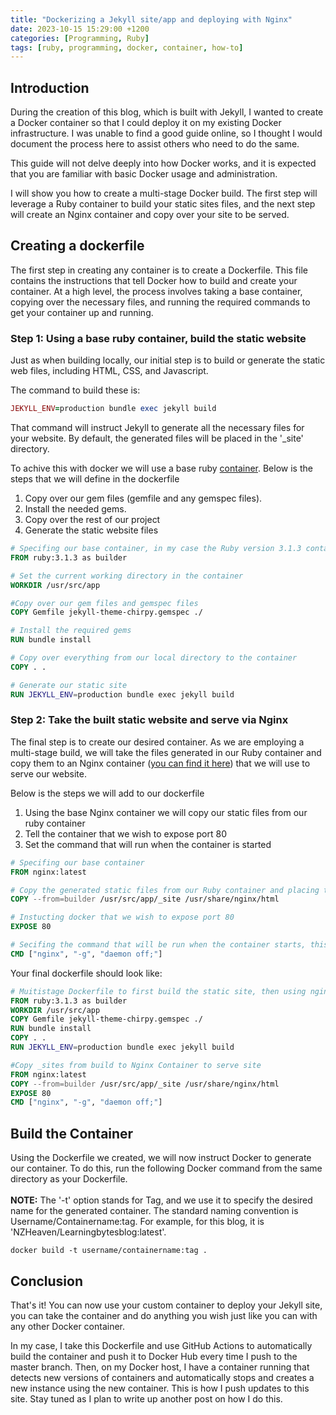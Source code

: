 ```yaml
---
title: "Dockerizing a Jekyll site/app and deploying with Nginx"
date: 2023-10-15 15:29:00 +1200
categories: [Programming, Ruby]
tags: [ruby, programming, docker, container, how-to]
---
```

## Introduction

During the creation of this blog, which is built with Jekyll, I wanted to create a Docker container so that I could deploy it on my existing Docker infrastructure. I was unable to find a good guide online, so I thought I would document the process here to assist others who need to do the same.

This guide will not delve deeply into how Docker works, and it is expected that you are familiar with basic Docker usage and administration.

I will show you how to create a multi-stage Docker build. The first step will leverage a Ruby container to build your static sites files, and the next step will create an Nginx container and copy over your site to be served.

## Creating a dockerfile
The first step in creating any container is to create a Dockerfile. This file contains the instructions that tell Docker how to build and create your container. At a high level, the process involves taking a base container, copying over the necessary files, and running the required commands to get your container up and running.

### Step 1: Using a base ruby container, build the static website
Just as when building locally, our initial step is to build or generate the static web files, including HTML, CSS, and Javascript.

The command to build these is:
```ruby
JEKYLL_ENV=production bundle exec jekyll build
```
That command will instruct Jekyll to generate all the necessary files for your website. By default, the generated files will be placed in the '_site' directory.

To achive this with docker we will use a base ruby [container](https://hub.docker.com/_/ruby). Below is the steps that we will define in the dockerfile 

1. Copy over our gem files (gemfile and any gemspec files).
2. Install the needed gems.
3. Copy over the rest of our project
4. Generate the static website files

```dockerfile
# Specifing our base container, in my case the Ruby version 3.1.3 container
FROM ruby:3.1.3 as builder

# Set the current working directory in the container
WORKDIR /usr/src/app

#Copy over our gem files and gemspec files
COPY Gemfile jekyll-theme-chirpy.gemspec ./ 

# Install the required gems
RUN bundle install 

# Copy over everything from our local directory to the container
COPY . . 

# Generate our static site
RUN JEKYLL_ENV=production bundle exec jekyll build 
```

### Step 2: Take the built static website and serve via Nginx
The final step is to create our desired container. As we are employing a multi-stage build, we will take the files generated in our Ruby container and copy them to an Nginx container ([you can find it here](https://hub.docker.com/_/nginx)) that we will use to serve our website.

Below is the steps we will add to our dockerfile
1. Using the base Nginx container we will copy our static files from our ruby container
2. Tell the container that we wish to expose port 80
3. Set the command that will run when the container is started

```Dockerfile
# Specifing our base container
FROM nginx:latest

# Copy the generated static files from our Ruby container and placing them in the default nginx directory
COPY --from=builder /usr/src/app/_site /usr/share/nginx/html

# Instucting docker that we wish to expose port 80
EXPOSE 80

# Secifing the command that will be run when the container starts, this case running nginix in the foreground.
CMD ["nginx", "-g", "daemon off;"]
```

Your final dockerfile should look like:

```dockerfile
# Muitistage Dockerfile to first build the static site, then using nginx serve the static site
FROM ruby:3.1.3 as builder
WORKDIR /usr/src/app
COPY Gemfile jekyll-theme-chirpy.gemspec ./
RUN bundle install
COPY . .
RUN JEKYLL_ENV=production bundle exec jekyll build

#Copy _sites from build to Nginx Container to serve site
FROM nginx:latest
COPY --from=builder /usr/src/app/_site /usr/share/nginx/html
EXPOSE 80
CMD ["nginx", "-g", "daemon off;"]
```

## Build the Container
Using the Dockerfile we created, we will now instruct Docker to generate our container. To do this, run the following Docker command from the same directory as your Dockerfile. 
<br><br>**NOTE:** The '-t' option stands for Tag, and we use it to specify the desired name for the generated container. The standard naming convention is Username/Containername:tag. For example, for this blog, it is 'NZHeaven/Learningbytesblog:latest'.

```docker
docker build -t username/containername:tag .
```

## Conclusion
That's it! You can now use your custom container to deploy your Jekyll site, you can take the container and do anything you wish just like you can with any other Docker container.

In my case, I take this Dockerfile and use GitHub Actions to automatically build the container and push it to Docker Hub every time I push to the master branch. Then, on my Docker host, I have a container running that detects new versions of containers and automatically stops and creates a new instance using the new container. This is how I push updates to this site. Stay tuned as I plan to write up another post on how I do this.